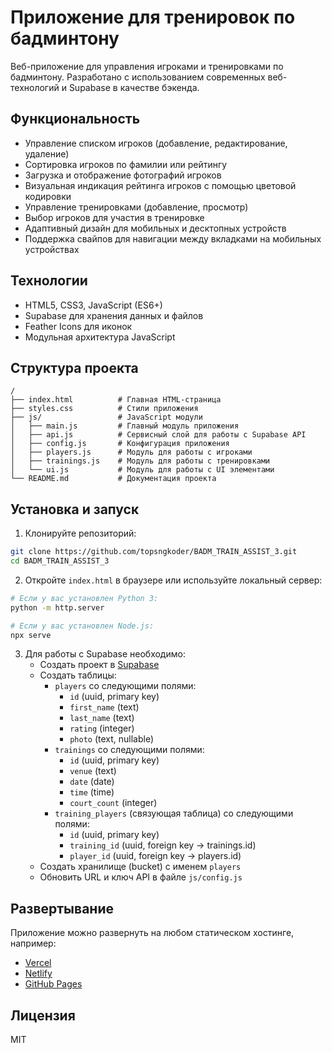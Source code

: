 # Приложение для тренировок по бадминтону

Веб-приложение для управления игроками и тренировками по бадминтону. Разработано с использованием современных веб-технологий и Supabase в качестве бэкенда.

## Функциональность

- Управление списком игроков (добавление, редактирование, удаление)
- Сортировка игроков по фамилии или рейтингу
- Загрузка и отображение фотографий игроков
- Визуальная индикация рейтинга игроков с помощью цветовой кодировки
- Управление тренировками (добавление, просмотр)
- Выбор игроков для участия в тренировке
- Адаптивный дизайн для мобильных и десктопных устройств
- Поддержка свайпов для навигации между вкладками на мобильных устройствах

## Технологии

- HTML5, CSS3, JavaScript (ES6+)
- Supabase для хранения данных и файлов
- Feather Icons для иконок
- Модульная архитектура JavaScript

## Структура проекта

```
/
├── index.html          # Главная HTML-страница
├── styles.css          # Стили приложения
├── js/                 # JavaScript модули
│   ├── main.js         # Главный модуль приложения
│   ├── api.js          # Сервисный слой для работы с Supabase API
│   ├── config.js       # Конфигурация приложения
│   ├── players.js      # Модуль для работы с игроками
│   ├── trainings.js    # Модуль для работы с тренировками
│   └── ui.js           # Модуль для работы с UI элементами
└── README.md           # Документация проекта
```

## Установка и запуск

1. Клонируйте репозиторий:
```bash
git clone https://github.com/topsngkoder/BADM_TRAIN_ASSIST_3.git
cd BADM_TRAIN_ASSIST_3
```

2. Откройте `index.html` в браузере или используйте локальный сервер:
```bash
# Если у вас установлен Python 3:
python -m http.server

# Если у вас установлен Node.js:
npx serve
```

3. Для работы с Supabase необходимо:
   - Создать проект в [Supabase](https://supabase.io/)
   - Создать таблицы:
     - `players` со следующими полями:
       - `id` (uuid, primary key)
       - `first_name` (text)
       - `last_name` (text)
       - `rating` (integer)
       - `photo` (text, nullable)
     - `trainings` со следующими полями:
       - `id` (uuid, primary key)
       - `venue` (text)
       - `date` (date)
       - `time` (time)
       - `court_count` (integer)
     - `training_players` (связующая таблица) со следующими полями:
       - `id` (uuid, primary key)
       - `training_id` (uuid, foreign key -> trainings.id)
       - `player_id` (uuid, foreign key -> players.id)
   - Создать хранилище (bucket) с именем `players`
   - Обновить URL и ключ API в файле `js/config.js`

## Развертывание

Приложение можно развернуть на любом статическом хостинге, например:
- [Vercel](https://vercel.com/)
- [Netlify](https://www.netlify.com/)
- [GitHub Pages](https://pages.github.com/)

## Лицензия

MIT